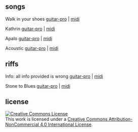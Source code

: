 
## songs

Walk in your shoes [guitar-pro](https://github.com/chief/music/blob/master/songs/walk_in_your_shoes/walk_in_your_shoes.gp?raw=true) | 
[midi](https://soundcloud.com/user-796353030-649878200/walk-in-your-shoes)

Kathrin [guitar-pro](https://github.com/chief/music/blob/master/songs/kathrin/kathrin.gp?raw=true) | [midi](https://github.com/chief/music/blob/master/songs/kathrin/kathrin.mp3?raw=true)

Apalo [guitar-pro](https://github.com/chief/music/blob/master/songs/apalo/Apalo.gp) | [midi](https://github.com/chief/music/blob/master/songs/apalo/Apalo.mp3)

Acoustic [guitar-pro](https://github.com/chief/music/blob/master/songs/acoustic/acoustic.gp) | [midi](https://github.com/chief/music/blob/master/songs/acoustic/acoustic.mp3)

## riffs

Info: all info provided is wrong [guitar-pro](https://github.com/chief/music/blob/master/riffs/all_info_provided_is_wrong/all_info_provided_is_wrong.gp?raw=true) |
[midi](https://github.com/chief/music/blob/master/riffs/all_info_provided_is_wrong/all_info_provided_is_wrong.mp3?raw=true)

Stone to Blues [guitar-pro](https://github.com/chief/music/blob/master/riffs/stone_to_blues/Stone%20to%20Blues.gp?raw=true) | 
[midi](https://github.com/chief/music/blob/master/riffs/stone_to_blues/Stone%20to%20Blues.mp3?raw=true)

## license

<a rel="license" href="http://creativecommons.org/licenses/by-nc/4.0/"><img alt="Creative Commons License" style="border-width:0" src="https://i.creativecommons.org/l/by-nc/4.0/88x31.png" /></a><br />This work is licensed under a <a rel="license" href="http://creativecommons.org/licenses/by-nc/4.0/">Creative Commons Attribution-NonCommercial 4.0 International License</a>.
